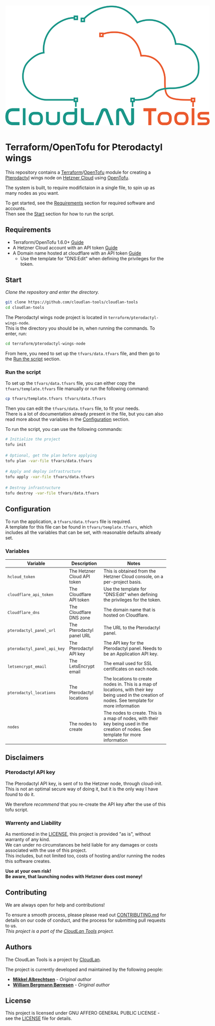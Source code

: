<p align="center" width="100%" style="margin-bottom: 3rem">
  <img src="https://github.com/cloudlan-tools/.github/blob/main/assets/logo/cloudlan%20logo.png" style="max-width: 40rem;" alt="CloudLAN Tools logo" />
</p>

# Terraform/OpenTofu for Pterodactyl wings

This repository contains a [Terraform](https://www.terraform.io/)/[OpenTofu](https://opentofu.org/) module for creating a [Pterodactyl](https://pterodactyl.io/) wings node on [Hetzner Cloud](https://www.hetzner.com/cloud) using [OpenTofu](https://opentofu.org/).

The system is built, to require modifictaion in a single file, to spin up as many nodes as you want.

To get started, see the [Requirements](#requirements) section for required software and accounts.  
Then see the [Start](#start) section for how to run the script.

## Requirements

* Terraform/OpenTofu 1.6.0+ [Guide](https://opentofu.org/docs/intro/install/)
* A Hetzner Cloud account with an API token [Guide](https://docs.hetzner.com/cloud/api/getting-started/generating-api-token/)
* A Domain name hosted at cloudflare with an API token [Guide](https://developers.cloudflare.com/fundamentals/api/get-started/create-token/)
  * Use the template for "DNS:Edit" when defining the privileges for the token.

## Start

*Clone the repository and enter the directory.*

```bash
git clone https://github.com/cloudlan-tools/cloudlan-tools
cd cloudlan-tools
```

The Pterodactyl wings node project is located in `terraform/pterodactyl-wings-node`.  
This is the directory you should be in, when running the commands. To enter, run:

```bash
cd terraform/pterodactyl-wings-node
```

From here, you need to set up the `tfvars/data.tfvars` file, and then go to the [Run the script](#run-the-script) section.

### Run the script

To set up the `tfvars/data.tfvars` file, you can either copy the `tfvars/template.tfvars` file manually or run the following command:

```bash
cp tfvars/template.tfvars tfvars/data.tfvars
```

Then you can edit the `tfvars/data.tfvars` file, to fit your needs.  
There is a lot of documentation already present in the file, but you can also read more about the variables in the [Configuration](#configuration) section.

To run the script, you can use the following commands:

```bash
# Initialize the project
tofu init

# Optional, get the plan before applying
tofu plan -var-file tfvars/data.tfvars 

# Apply and deploy infrastructure
tofu apply -var-file tfvars/data.tfvars

# Destroy infrastructure
tofu destroy -var-file tfvars/data.tfvars
```

## Configuration

To run the application, a `tfvars/data.tfvars` file is required.  
A template for this file can be found in `tfvars/template.tfvars`, which includes all the variables that can be set, with reasonable defaults already set.

### Variables

| Variable                    | Description                 | Notes                                                                                                                                               |
| --------------------------- | --------------------------- | --------------------------------------------------------------------------------------------------------------------------------------------------- |
| `hcloud_token`              | The Hetzner Cloud API token | This is obtained from the Hetzner Cloud console, on a per-project basis.                                                                            |
| `cloudflare_api_token`      | The Cloudflare API token    | Use the template for "DNS:Edit" when defining the privileges for the token.                                                                         |
| `Cloudflare_dns`            | The Cloudflare DNS zone     | The domain name that is hosted on Cloudflare.                                                                                                       |
| `pterodactyl_panel_url`     | The Pterodactyl panel URL   | The URL to the Pterodactyl panel.                                                                                                                   |
| `pterodactyl_panel_api_key` | The Pterodactyl API key     | The API key for the Pterodactyl panel. Needs to be an Application API key.                                                                          |
| `letsencrypt_email`         | The LetsEncrypt email       | The email used for SSL certificates on each node.                                                                                                   |
| `pterodactyl_locations`     | The Pterodactyl locations   | The locations to create nodes in. This is a map of locations, with their key being used in the creation of nodes. See template for more information |
| `nodes`                     | The nodes to create         | The nodes to create. This is a map of nodes, with their key being used in the creation of nodes. See template for more information                  |

## Disclaimers

### Pterodactyl API key

The Pterodactyl API key, is sent of to the Hetzner node, through cloud-init.  
This is not an optimal secure way of doing it, but it is the only way I have found to do it. 

We therefore *recommend* that you re-create the API key after the use of this tofu script.

### Warrenty and Liability

As mentioned in the [LICENSE](LICENSE), this project is provided "as is", without warranty of any kind.  
We can under no circumstances be held liable for any damages or costs associated with the use of this project.  
This includes, but not limited too, costs of hosting and/or running the nodes this software creates.

**Use at your own risk!**  
**Be aware, that launching nodes with Hetzner does cost money!**

## Contributing

We are always open for help and contributions!

To ensure a smooth process, please please read out [CONTRIBUTING.md](https://github.com/cloudlan-tools/.github/blob/main/CONTRIBUTING.md) for details on our code of conduct, and the process for submitting pull requests to us.  
*This project is a part of the [CloudLan Tools](https://github.com/cloudlan-tools) project.*

## Authors  

The CloudLan Tools is a project by [CloudLan](https://github.com/cloudlan-tools).  

The project is currently developed and maintained by the following people:

* **[Mikkel Albrechtsen](https://github.com/the0mikkel)** - *Original author*
* **[William Bergmann Børresen](https://github.com/ninkaninus)** - *Original author*

## License

This project is licensed under GNU AFFERO GENERAL PUBLIC LICENSE - see the [LICENSE](LICENSE) file for details.
